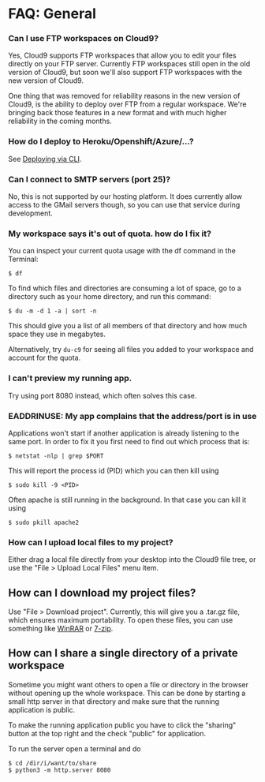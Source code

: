# FAQ: General

### Can I use FTP workspaces on Cloud9?
Yes, Cloud9 supports FTP workspaces that allow you to edit your files directly on your FTP server. 
Currently FTP workspaces still open in the old version of Cloud9, but soon we'll also support FTP workspaces with the new version of Cloud9.

One thing that was removed for reliability reasons in the new version of Cloud9, is the ability to deploy over FTP from a regular workspace.
We're bringing back those features in a new format and with much higher reliability in the coming months.

### How do I deploy to Heroku/Openshift/Azure/...? 
See [Deploying via CLI](./deploying_via_cli.html).

### Can I connect to SMTP servers (port 25)? 
No, this is not supported by our hosting platform. It does currently allow access to the GMail servers though, so you can use that service during development.

### My workspace says it's out of quota. how do I fix it? 
You can inspect your current quota usage with the df command in the Terminal:

    $ df

To find which files and directories are consuming a lot of space, go to a directory such as your home directory, and run this command:

    $ du -m -d 1 -a | sort -n

This should give you a list of all members of that directory and how much space they use in megabytes.

Alternatively, try `du-c9` for seeing all files you added to your workspace and account for the quota.

### I can't preview my running app.
Try using port 8080 instead, which often solves this case.

### EADDRINUSE: My app complains that the address/port is in use 
Applications won't start if another application is already listening to the same port. In order to fix it you first need to find out which process that is:

    $ netstat -nlp | grep $PORT

This will report the process id (PID) which you can then kill using

    $ sudo kill -9 <PID>

Often apache is still running in the background. In that case you can kill it using

    $ sudo pkill apache2

### How can I upload local files to my project?

Either drag a local file directly from your desktop into the Cloud9 file tree,
or use the "File > Upload Local Files" menu item.

## How can I download my project files?

Use "File > Download project". Currently, this will give you a .tar.gz file, which
ensures maximum portability. To open these files, you can use something like
[WinRAR](http://www.rarlab.com/) or [7-zip](http://www.7-zip.org/).

## How can I share a single directory of a private workspace

Sometime you might want others to open a file or directory in the browser 
without opening up the whole workspace. This can be done by starting a small 
http server in that directory and make sure that the running application is public.

To make the running application public you have to click the "sharing" button at
the top right and the check "public" for application.

To run the server open a terminal and do

    $ cd /dir/i/want/to/share
    $ python3 -m http.server 8080
